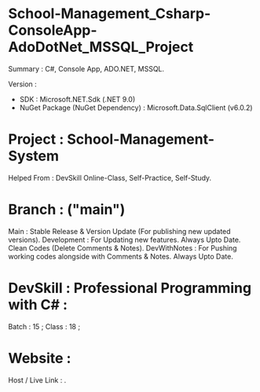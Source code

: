 # School-Management_Csharp-ConsoleApp-AdoDotNet_MSSQL_Project
Summary : C#, Console App, ADO.NET, MSSQL.

Version :
- SDK : Microsoft.NET.Sdk (.NET 9.0)
- NuGet Package (NuGet Dependency) : Microsoft.Data.SqlClient (v6.0.2)


# Project : School-Management-System
Helped From : DevSkill Online-Class, Self-Practice, Self-Study.


# Branch : ("main")
Main : Stable Release & Version Update (For publishing new updated versions). 
Development : For Updating new features. Always Upto Date. Clean Codes (Delete Comments & Notes). 
DevWithNotes : For Pushing working codes alongside with Comments & Notes. Always Upto Date. 


# DevSkill : Professional Programming with C# :
Batch : 15 ;
Class : 18 ;


# Website :
Host / Live Link : .